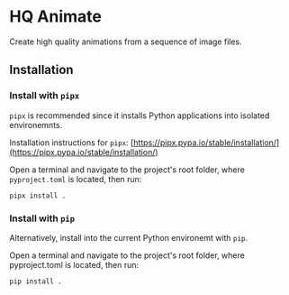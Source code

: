 # HQ Animate
Create high quality animations from a sequence of image files.

## Installation
### Install with `pipx`
`pipx` is recommended since it installs Python applications into isolated environemnts.

Installation instructions for `pipx`: [https://pipx.pypa.io/stable/installation/](https://pipx.pypa.io/stable/installation/)

Open a terminal and navigate to the project's root folder, where `pyproject.toml` is located, then run:
```
pipx install .
```

### Install with `pip`
Alternatively, install into the current Python environemt with `pip`.

Open a terminal and navigate to the project's root folder, where pyproject.toml is located, then run:

```
pip install .
```